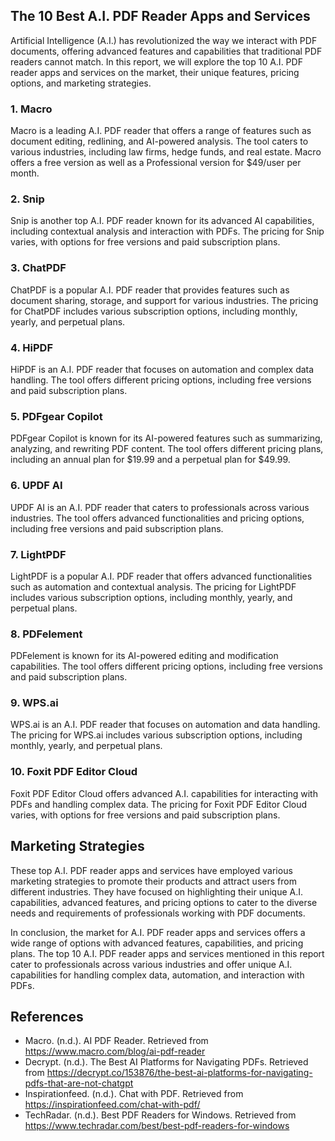 ## The 10 Best A.I. PDF Reader Apps and Services

Artificial Intelligence (A.I.) has revolutionized the way we interact with PDF documents, offering advanced features and capabilities that traditional PDF readers cannot match. In this report, we will explore the top 10 A.I. PDF reader apps and services on the market, their unique features, pricing options, and marketing strategies.

### 1. Macro
Macro is a leading A.I. PDF reader that offers a range of features such as document editing, redlining, and AI-powered analysis. The tool caters to various industries, including law firms, hedge funds, and real estate. Macro offers a free version as well as a Professional version for $49/user per month.

### 2. Snip
Snip is another top A.I. PDF reader known for its advanced AI capabilities, including contextual analysis and interaction with PDFs. The pricing for Snip varies, with options for free versions and paid subscription plans.

### 3. ChatPDF
ChatPDF is a popular A.I. PDF reader that provides features such as document sharing, storage, and support for various industries. The pricing for ChatPDF includes various subscription options, including monthly, yearly, and perpetual plans.

### 4. HiPDF
HiPDF is an A.I. PDF reader that focuses on automation and complex data handling. The tool offers different pricing options, including free versions and paid subscription plans.

### 5. PDFgear Copilot
PDFgear Copilot is known for its AI-powered features such as summarizing, analyzing, and rewriting PDF content. The tool offers different pricing plans, including an annual plan for $19.99 and a perpetual plan for $49.99.

### 6. UPDF AI
UPDF AI is an A.I. PDF reader that caters to professionals across various industries. The tool offers advanced functionalities and pricing options, including free versions and paid subscription plans.

### 7. LightPDF
LightPDF is a popular A.I. PDF reader that offers advanced functionalities such as automation and contextual analysis. The pricing for LightPDF includes various subscription options, including monthly, yearly, and perpetual plans.

### 8. PDFelement
PDFelement is known for its AI-powered editing and modification capabilities. The tool offers different pricing options, including free versions and paid subscription plans.

### 9. WPS.ai
WPS.ai is an A.I. PDF reader that focuses on automation and data handling. The pricing for WPS.ai includes various subscription options, including monthly, yearly, and perpetual plans.

### 10. Foxit PDF Editor Cloud
Foxit PDF Editor Cloud offers advanced A.I. capabilities for interacting with PDFs and handling complex data. The pricing for Foxit PDF Editor Cloud varies, with options for free versions and paid subscription plans.

## Marketing Strategies
These top A.I. PDF reader apps and services have employed various marketing strategies to promote their products and attract users from different industries. They have focused on highlighting their unique A.I. capabilities, advanced features, and pricing options to cater to the diverse needs and requirements of professionals working with PDF documents.

In conclusion, the market for A.I. PDF reader apps and services offers a wide range of options with advanced features, capabilities, and pricing plans. The top 10 A.I. PDF reader apps and services mentioned in this report cater to professionals across various industries and offer unique A.I. capabilities for handling complex data, automation, and interaction with PDFs.

## References
- Macro. (n.d.). AI PDF Reader. Retrieved from https://www.macro.com/blog/ai-pdf-reader
- Decrypt. (n.d.). The Best AI Platforms for Navigating PDFs. Retrieved from https://decrypt.co/153876/the-best-ai-platforms-for-navigating-pdfs-that-are-not-chatgpt
- Inspirationfeed. (n.d.). Chat with PDF. Retrieved from https://inspirationfeed.com/chat-with-pdf/
- TechRadar. (n.d.). Best PDF Readers for Windows. Retrieved from https://www.techradar.com/best/best-pdf-readers-for-windows
